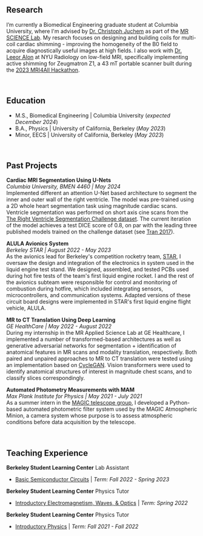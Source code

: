 ## Research 
I’m currently a Biomedical Engineering graduate student at Columbia University, where I'm advised by [Dr. Christoph Juchem](https://www.engineering.columbia.edu/faculty/christoph-juchem) as part of the [MR SCIENCE Lab](https://juchem.bme.columbia.edu/). My resarch focuses on designing and building coils for multi-coil cardiac shimming - improving the homogeneity of the B0 field to acquire diagnostically useful images at high fields. I also work with [Dr. Leeor Alon](https://med.nyu.edu/faculty/leeor-alon) at NYU Radiology on low-field MRI, specifically implementing active shimming for Zeugmatron Z1, a 43 mT portable scanner built during the [2023 MRI4All Hackathon](https://github.com/mri4all).

&nbsp;
&nbsp;

## Education
- M.S., Biomedical Engineering | Columbia University (_expected December 2024_)
- B.A., Physics | University of California, Berkeley (_May 2023_)           		
- Minor, EECS | University of California, Berkeley (_May 2023_) 			        		

&nbsp;
&nbsp;

## Past Projects

**Cardiac MRI Segmentation Using U-Nets** \
_Columbia University, BMEN 4460 | May 2024_ \
Implemented different an attention U-Net based architecture to segment the inner and outer wall of the right ventricle. The model was pre-trained using a 2D whole heart segmentation task using magnitude cardiac scans. Ventricle segmentation was performed on  short axis cine scans from the [The Right Ventricle Segmentation Challenge dataset](https://rvsc.projets.litislab.fr/). The current iteration of the model achieves a test DICE score of 0.8, on par with the leading three published models trained on the challenge dataset (see [Tran 2017](https://arxiv.org/abs/1604.00494)).

**ALULA Avionics System** \
_Berkeley STAR | August 2022 - May 2023_\
As the avionics lead for Berkeley's competition rocketry team, [STAR](https://stars.studentorg.berkeley.edu/subteams.html), I oversaw the design and integration of the electronics in system used in the liquid engine test stand. We designed, assembled, and tested PCBs used during hot fire tests of the team's first liquid engine rocket. I and the rest of the avionics subteam were responsible for  control and monitoring of combustion during hotfire, which included integrating  sensors, microcontrollers, and communication systems. Adapted versions of these circuit board designs were implemented in STAR's first liquid engine flight vehicle, ALULA. 

**MR to CT Translation Using Deep Learning** \
_GE HealthCare | May 2022 - August 2022_\
During my internship in the MR Applied Science Lab at GE Healthcare, I implemented a number of transformed-based architectures as well as generative adversarial networks for segmentation + identification of anatomical features in MR scans and modality translation, respectively. Both paired and unpaired approaches to MR to CT translation were tested using an implementation based on [CycleGAN](https://github.com/junyanz/CycleGAN). Vision transformers were used to identify anatomical structures of interest in magnitude chest scans, and to classify slices correspondingly. 

**Automated Photometry Measurements with MAM** \
_Max Plank Institute for Physics | May 2021 - July 2021_ \
As a summer intern in the [MAGIC telescope group](https://www.mpp.mpg.de/forschung/magic), I developed a Python-based automated photometric filter system used by the MAGIC Atmospheric Minion, a camera system whose purpose is to assess atmospheric conditions before data acquisition by the telescope. 

&nbsp;
&nbsp;

## Teaching Experience 

 **Berkeley Student Learning Center** Lab Assistant 
 - [Basic Semiconductor Circuits](https://classes.berkeley.edu/content/2022-fall-physics-111a-001-lab-001) | _Term: Fall 2022 - Spring 2023_
&nbsp;

**Berkeley Student Learning Center** Physics Tutor 
- [Introductory Electromagnetism, Waves, & Optics](https://classes.berkeley.edu/content/2022-spring-physics-7b-001-lec-001) | _Term: Spring 2022_
&nbsp;

**Berkeley Student Learning Center** Physics Tutor
- [Introductory Physics](https://classes.berkeley.edu/content/2021-fall-physics-8a-002-lec-002) | _Term: Fall 2021 - Fall 2022_
&nbsp;
